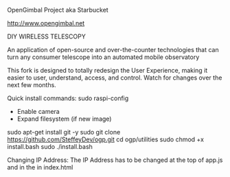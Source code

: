 OpenGimbal Project
aka Starbucket

http://www.opengimbal.net

DIY WIRELESS TELESCOPY

An application of open-source and over-the-counter technologies that can turn any consumer telescope into an automated mobile observatory

This fork is designed to totally redesign the User Experience, making it easier to user, understand, access, and control.  Watch for changes over the next few months.

Quick install commands:
sudo raspi-config
  * Enable camera
  * Expand filesystem (if new image)

sudo apt-get install git -y
sudo git clone https://github.com/SteffeyDev/ogp.git
cd ogp/utilities
sudo chmod +x install.bash
sudo ./install.bash

Changing IP Address: The IP Address has to be changed at the top of app.js and in the <frame> in index.html
